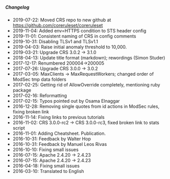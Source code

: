 ##### Changelog

* 2019-07-22: Moved CRS repo to new github at https://github.com/coreruleset/coreruleset
* 2019-11-04: Added env=HTTPS condition to STS header config
* 2019-11-01: Consistent naming of CRS in config comments
* 2019-10-31: Disabling TLSv1 and TLSv1.1
* 2019-04-03: Raise initial anomaly threshold to 10,000.
* 2019-03-21: Upgrade CRS 3.0.2 -> 3.1.0
* 2018-04-13: Update title format (markdown); rewordings (Simon Studer)
* 2017-12-17: Renumbered 200004->200005
* 2017-07-26: Upgrade CRS 3.0.0 -> 3.0.2
* 2017-03-05: MaxClients -> MaxRequestWorkers; changed order of ModSec tmp data folders
* 2017-02-25: Getting rid of AllowOverride completely, mentioning ruby package
* 2017-02-16: Reformatting
* 2017-02-15: Typos pointed out by Osama Elnaggar
* 2016-12-28: Removing single quotes from id actions in ModSec rules, fixing broken link
* 2016-11-14: Fixing links to previous tutorials
* 2016-11-02: CRS 3.0.0-rc2 -> CRS 3.0.0-rc3, fixed broken link to stats script
* 2016-11-01: Adding Cheatsheet. Publication.
* 2016-10-31: Feedback by Walter Hop
* 2016-10-31: Feedback by Manuel Leos Rivas
* 2016-10-10: Fixing small issues
* 2016-07-15: Apache 2.4.20 -> 2.4.23
* 2016-07-15: Apache 2.4.20 -> 2.4.23
* 2016-04-18: Fixing small issues
* 2016-03-10: Translated to English

